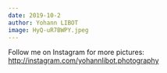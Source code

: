 ```yaml
---
date: 2019-10-2
author: Yohann LIBOT
image: HyQ-uR7BWPY.jpeg
---
```

Follow me on Instagram for more pictures:
http://instagram.com/yohannlibot.photography